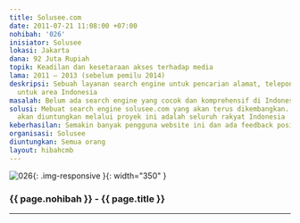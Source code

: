 ```yaml
---
title: Solusee.com
date: 2011-07-21 11:08:00 +07:00
nohibah: '026'
inisiator: Solusee
lokasi: Jakarta
dana: 92 Juta Rupiah
topik: Keadilan dan kesetaraan akses terhadap media
lama: 2011 – 2013 (sebelum pemilu 2014)
deskripsi: Sebuah layanan search engine untuk pencarian alamat, telepon, dan informasi
  untuk area Indonesia
masalah: Belum ada search engine yang cocok dan komprehensif di Indonesia
solusi: Mebuat search engine solusee.com yang akan terus dikembangkan. Pihak yang
  akan diuntungkan melalui proyek ini adalah seluruh rakyat Indonesia
keberhasilan: Semakin banyak pengguna website ini dan ada feedback positif yang masuk
organisasi: Solusee
diuntungkan: Semua orang
layout: hibahcmb
---
```


![026](/static/img/hibahcmb/026.png){: .img-responsive }{: width="350" }

### {{ page.nohibah }} - {{ page.title }}

---
